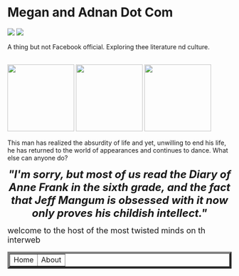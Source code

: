 <!DOCTYPE html>

<html>
<head>
<title>Megan and Adnan Dot Com</title>
</head>
<body background="https://www.toptal.com/designers/subtlepatterns/patterns/sayagata-400px.png">
<h1>Megan and Adnan Dot Com</h1>
<p>
<img src=https://img2.brain4.photobox.com/141735102a7f22cdca3a6f954fd936f66abebe12f03d13630650083cd68e91f080b725cf.jpg>
<img src=https://img2.brain4.photobox.com/71630749fd13c895087c0b8651943d9c20eed92eda3aa357bc4af0273210d4e55deca4d1.jpg>
<br>
<p>
A thing but not Facebook official. Exploring thee literature nd culture.
</p>
<br>
<img src="http://bestanimations.com/Books/ipad-as-book-turning-pages-animated-gif.gif" height="150px">
<img src="http://bestanimations.com/Earth&Space/Earth/earth-spinning-rotating-animation-14.gif" height="150px">
<img src="https://img.clipartfest.com/425b3ce336ccef4caecc0babff60f36c_people-trinity-renewal-dancing-man-clipart-gif_205-207.gif" height="150px">
<p>This man has realized the absurdity of life and yet, unwilling to end his life, he has returned to the world of appearances and continues to dance. What else can anyone do?</p>
<p align="center">
<strong><i><font size="+2">"I'm sorry, but most of us read the Diary of Anne Frank in the sixth grade, and the fact that Jeff Mangum is obsessed with it now only proves his childish intellect."</font></strong></i>
</p>
<p>
<font size="+1">welcome to the host of the most twisted minds on th interweb</font>
</p>
<table border="5" align="center">
<tr>
<td>Home</td>
<td>About</td>
</tr>
</table>
</body>
</html> 
